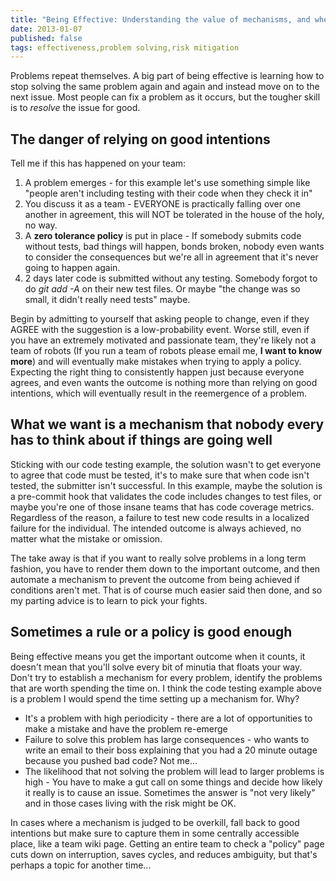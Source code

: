 ```yaml
--- 
title: "Being Effective: Understanding the value of mechanisms, and when to get by with rules instead." 
date: 2013-01-07 
published: false
tags: effectiveness,problem solving,risk mitigation
--- 
```


Problems repeat themselves. A big part of being effective is learning how to stop solving the same problem again and again and instead move on to the next issue. Most people can fix a problem as it occurs, but the tougher skill is to *resolve* the issue for good.

## The danger of relying on good intentions

Tell me if this has happened on your team: 
1. A problem emerges - for this example let's use something simple like "people aren't including testing with their code when they check it in"
2. You discuss it as a team - EVERYONE is practically falling over one another in agreement, this will NOT be tolerated in the house of the holy, no way. 
3. A **zero tolerance policy** is put in place - If somebody submits code without tests, bad things will happen, bonds broken, nobody even wants to consider the consequences but we're all in agreement that it's never going to happen again. 
4. 2 days later code is submitted without any testing. Somebody forgot to do *git add -A* on their new test files. Or maybe "the change was so small, it didn't really need tests" maybe.

Begin by admitting to yourself that asking people to change, even if they AGREE with the suggestion is a low-probability event. Worse still, even if you have an extremely motivated and passionate team, they're likely not a team of robots (If you run a team of robots please email me, **I want to know more**) and will eventually make mistakes when trying to apply a policy. Expecting the right thing to consistently happen just because everyone agrees, and even wants the outcome is nothing more than relying on good intentions, which will eventually result in the reemergence of a problem. 

## What we want is a mechanism that nobody every has to think about if things are going well

Sticking with our code testing example, the solution wasn't to get everyone to agree that code must be tested, it's to make sure that when code isn't tested, the submitter isn't successful. In this example, maybe the solution is a pre-commit hook that validates the code includes changes to test files, or maybe you're one of those insane teams that has code coverage metrics. Regardless of the reason, a failure to test new code results in a localized failure for the individual. The intended outcome is always achieved, no matter what the mistake or omission.

The take away is that if you want to really solve problems in a long term fashion, you have to render them down to the important outcome, and then automate a mechanism to prevent the outcome from being achieved if conditions aren't met. That is of course much easier said then done, and so my parting advice is to learn to pick your fights. 

## Sometimes a rule or a policy is good enough

Being effective means you get the important outcome when it counts, it doesn't mean that you'll solve every bit of minutia that floats your way. Don't try to establish a mechanism for every problem, identify the problems that are worth spending the time on. I think the code testing example above is a problem I would spend the time setting up a mechanism for. Why?

* It's a problem with high periodicity - there are a lot of opportunities to make a mistake and have the problem re-emerge
* Failure to solve this problem has large consequences - who wants to write an email to their boss explaining that you had a 20 minute outage because you pushed bad code? Not me...
* The likelihood that not solving the problem will lead to larger problems is high - You have to make a gut call on some things and decide how likely it really is to cause an issue. Sometimes the answer is "not very likely" and in those cases living with the risk might be OK. 

In cases where a mechanism is judged to be overkill, fall back to good intentions but make sure to capture them in some centrally accessible place, like a team wiki page. Getting an entire team to check a "policy" page cuts down on interruption, saves cycles, and reduces ambiguity, but that's perhaps a topic for another time...
